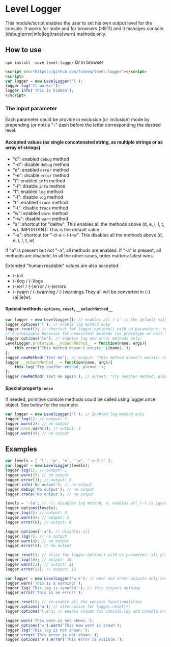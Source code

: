# Level Logger

This module/script enables the user to set his own output level for the console.
It works for node and for browsers (>IE11) and it manages console.(debug|error|info|log|trace|warn) methods only.

## How to use
`npm install -save level-logger`
Or in browser
```html
<script src="https://github.com/fasoeu/level-logger"></script>
<script>
var logger = new LevelLogger('l');
logger.log('It works!');
logger.info('This is hidden');
</script>
```

### The input parameter

Each parameter could be provide in exclusion (or inclusion) mode by prepending (or not) a "-" dash before the letter corresponding the desired level.

#### Accepted values (as single concatenated string, as multiple strings or as array of strings)
* "d": enabled `debug` method
* "-d": disable `debug` method
* "e": enabled `error` method
* "-e": disable `error` method
* "i": enabled `info` method
* "-i": disable `info` method
* "l": enabled `log` method
* "-l": disable `log` method
* "t": enabled `trace` method
* "-t": disable `trace` method
* "w": enabled `warn` method
* "-w": disable `warn` method
* "a": shortcut for "deiltw". This enables all the methods above (d, e, i, l, t, w). IMPORTANT: This is the default value.
* "-a": shortcut for "-d-e-i-l-t-w". This disables all the methods above (d, e, i, l, t, w)

If "a" is present but not "-a", all methods are enabled.
If "-a" is present, all methods are disabeld.
In all the other cases, order matters: latest wins.

Extended "human readable" values are also accepted:
* (-)all
* (-)log / (-)logs
* (-)err / (-)error / (-)errors
* (-)warn / (-)warning / (-)warnings
They all will be converted in (-)(a|l|e|w).

#### Special methods: `options`, `reset`, `__noSuchMethod__`
```js
var logger = new LevelLogger(); // enables all ('a' is the default value)
logger.options('l'); // enable log method only
logger.reset(); // shortcut for logger.options() with no parameters: re-enable all primitive methods
/* Customizable behavior for unexistent methods (as prototype or not) */
logger.options('le'); // enables log and error methods only;
LevelLogger.prototype.__noSuchMethod__ = function(name, args){
    this.error(`This method doesn't exists: ${name}.`); 
};
logger.newMethod('Test me'); // output: "This method doesn't exists: newMethod."
logger.__noSuchMethod__ = function(name, args){
    this.log('Try another method, please.');
};
logger.newMethod('Test me again'); // output: "Try another method, please."
```

#### Special property: `once`
If needed, primitive console methods could be called using logger.once object. See below for the example:
```js
var logger = new LevelLogger('l'); // Enabled log method only
logger.log(1); // output: 1
logger.warn(2); // no output
logger.once.warn(3); // output: 3
logger.warn(4); // no output
```

## Examples
```js
var levels = [ 'l', 'w', 'e', '-w', '-i-d-t' ];
var logger = new LevelLogger(levels);
logger.log(1); // output: 1
logger.warn(2); // no output
logger.error(3); // output: 3
logger.info('No output'); // no output
logger.debug('No output'); // no output
logger.trace('No output'); // no output

levels = '-la'; // -l: disables log method, a: enables all (-l is ignored)
logger.options(levels);
logger.log(4); // output: 4
logger.warn(5); // output: 5
logger.error(6); // output: 6

logger.options('-a'); // disables all
logger.log(7); // no output
logger.warn(8); // no output
logger.error(9); // no output

logger.reset(); // alias for logger.option() with no parameter: all primitive console functionalities are recovered
logger.log(10); // output: 10
logger.warn(11); // output: 11
logger.error(12); // output: 12

var logger = new LevelLogger('w,e'); // warn and error outputs only are enabled
logger.warn('This is a warning!');
logger.log('This log is ignored!'); // this outputs nothing
logger.error('This is an error!');

logger.reset(); // re-enable all the console functionalities
logger.options('a'); // alternative for logger.reset();
logger.options('l,e'); // enable output for console.log and console.error only

logger.warn('This warn is not shown.');
logger.options('w').warn('This new warn is shown');
logger.log('This log is not shown.');
logger.error('This error is not shown.');
logger.options('e').error('This error is visible.');
```
